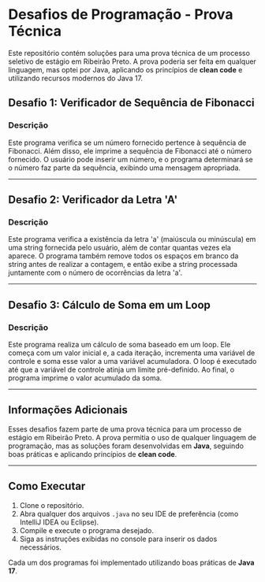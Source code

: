 # Desafios de Programação - Prova Técnica

Este repositório contém soluções para uma prova técnica de um processo seletivo de estágio em Ribeirão Preto. A prova poderia ser feita em qualquer linguagem, mas optei por Java, aplicando os princípios de **clean code** e utilizando recursos modernos do Java 17.

## Desafio 1: Verificador de Sequência de Fibonacci

### Descrição
Este programa verifica se um número fornecido pertence à sequência de Fibonacci. Além disso, ele imprime a sequência de Fibonacci até o número fornecido. O usuário pode inserir um número, e o programa determinará se o número faz parte da sequência, exibindo uma mensagem apropriada.

---

## Desafio 2: Verificador da Letra 'A'

### Descrição
Este programa verifica a existência da letra 'a' (maiúscula ou minúscula) em uma string fornecida pelo usuário, além de contar quantas vezes ela aparece. O programa também remove todos os espaços em branco da string antes de realizar a contagem, e então exibe a string processada juntamente com o número de ocorrências da letra 'a'.

---

## Desafio 3: Cálculo de Soma em um Loop

### Descrição
Este programa realiza um cálculo de soma baseado em um loop. Ele começa com um valor inicial e, a cada iteração, incrementa uma variável de controle e soma esse valor a uma variável acumuladora. O loop é executado até que a variável de controle atinja um limite pré-definido. Ao final, o programa imprime o valor acumulado da soma.

---

## Informações Adicionais

Esses desafios fazem parte de uma prova técnica para um processo de estágio em Ribeirão Preto. A prova permitia o uso de qualquer linguagem de programação, mas as soluções foram desenvolvidas em **Java**, seguindo boas práticas e aplicando princípios de **clean code**.

---

## Como Executar

1. Clone o repositório.
2. Abra qualquer dos arquivos `.java` no seu IDE de preferência (como IntelliJ IDEA ou Eclipse).
3. Compile e execute o programa desejado.
4. Siga as instruções exibidas no console para inserir os dados necessários.

Cada um dos programas foi implementado utilizando boas práticas de **Java 17**.
